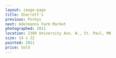 ```yaml
---
layout: image-page
title: Sharrett's
previous: Porkys
next: Adelmanns Farm Market
photographed: 2011
location: 2389 University Ave. W., St. Paul, MN 
size: 14 x 22
painted: 2011
price: Sold
---
```

